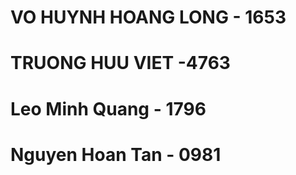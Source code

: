 # VO HUYNH HOANG LONG - 1653
# TRUONG HUU VIET -4763
# Leo Minh Quang - 1796
# Nguyen Hoan Tan - 0981
